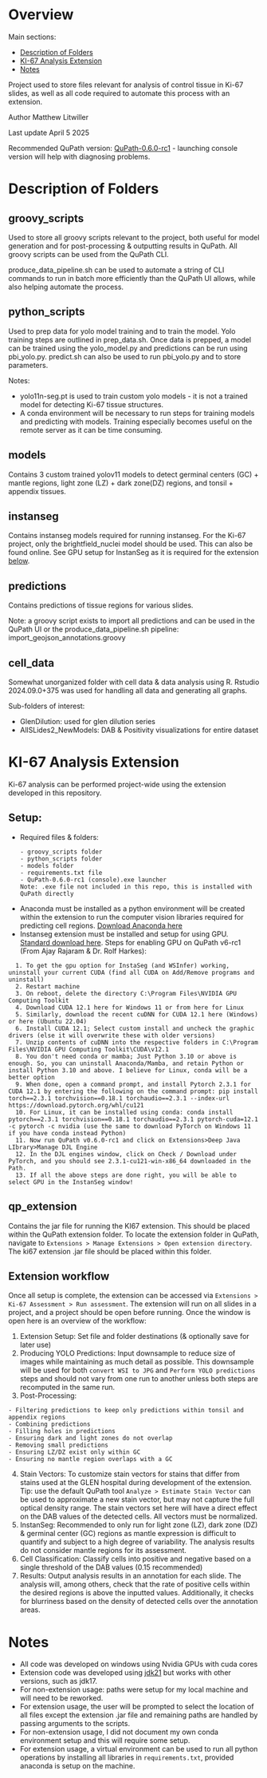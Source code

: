 # Overview

Main sections:
- [Description of Folders](#description-of-folders)
- [KI-67 Analysis Extension](#ki-67-analysis-extension)
- [Notes](#notes)

Project used to store files relevant for analysis of control tissue in Ki-67 slides, as well as all code required to automate this process with an extension.

Author Matthew Litwiller

Last update April 5 2025

Recommended QuPath version: [QuPath-0.6.0-rc1](https://github.com/qupath/qupath/releases/tag/v0.6.0-rc1) - launching console version will help with diagnosing problems. 

# Description of Folders

## groovy_scripts
Used to store all groovy scripts relevant to the project, both useful for model generation and for post-processing & outputting results in QuPath. All groovy scripts can be used from the QuPath CLI. 

produce_data_pipeline.sh can be used to automate a string of CLI commands to run in batch more efficiently than the QuPath UI allows, while also helping automate the process. 

## python_scripts
Used to prep data for yolo model training and to train the model. Yolo training steps are outlined in prep_data.sh. Once data is prepped, a model can be trained using the yolo_model.py and predictions can be run using pbi_yolo.py. predict.sh can also be used to run pbi_yolo.py and to store parameters. 

Notes: 
- yolo11n-seg.pt is used to train custom yolo models - it is not a trained model for detecting Ki-67 tissue structures.
- A conda environment will be necessary to run steps for training models and predicting with models. Training especially becomes useful on the remote server as it can be time consuming.

## models
Contains 3 custom trained yolov11 models to detect germinal centers (GC) + mantle regions, light zone (LZ) + dark zone(DZ) regions, and tonsil + appendix tissues. 

## instanseg
Contains instanseg models required for running instanseg. For the Ki-67 project, only the brightfield_nuclei model should be used. This can also be found online. See GPU setup for InstanSeg as it is required for the extension [below](#setup).

## predictions
Contains predictions of tissue regions for various slides. 

Note: a groovy script exists to import all predictions and can be used in the QuPath UI or the produce_data_pipeline.sh pipeline: import_geojson_annotations.groovy

## cell_data
Somewhat unorganized folder with cell data & data analysis using R. Rstudio 2024.09.0+375 was used for handling all data and generating all graphs. 

Sub-folders of interest:
- GlenDilution: used for glen dilution series
- AllSLides2_NewModels: DAB & Positivity visualizations for entire dataset


# KI-67 Analysis Extension

Ki-67 analysis can be performed project-wide using the extension developed in this repository. 

## Setup:
- Required files & folders:
    ```
    - groovy_scripts folder
    - python_scripts folder
    - models folder
    - requirements.txt file
    - QuPath-0.6.0-rc1 (console).exe launcher
    Note: .exe file not included in this repo, this is installed with QuPath directly
    ```
- Anaconda must be installed as a python environment will be created within the extension to run the computer vision libraries required for predicting cell regions. [Download Anaconda here](https://www.anaconda.com/download)
- Instanseg extension must be installed and setup for using GPU. [Standard download here](https://github.com/instanseg/instanseg). Steps for enabling GPU on QuPath v6-rc1 (From Ajay Rajaram & Dr. Rolf Harkes):
```
  1. To get the gpu option for InstaSeg (and WSInfer) working, uninstall your current CUDA (find all CUDA on Add/Remove programs and uninstall)
  2. Restart machine
  3. On reboot, delete the directory C:\Program Files\NVIDIA GPU Computing Toolkit
  4. Download CUDA 12.1 here for Windows 11 or from here for Linux 
  5. Similarly, download the recent cuDNN for CUDA 12.1 here (Windows) or here (Ubuntu 22.04)
  6. Install CUDA 12.1; Select custom install and uncheck the graphic drivers (else it will overwrite these with older versions)
  7. Unzip contents of cuDNN into the respective folders in C:\Program Files\NVIDIA GPU Computing Toolkit\CUDA\v12.1
  8. You don't need conda or mamba; Just Python 3.10 or above is enough. So, you can uninstall Anaconda/Mamba, and retain Python or install Python 3.10 and above. I believe for Linux, conda will be a better option
  9. When done, open a command prompt, and install Pytorch 2.3.1 for CUDA 12.1 by entering the following on the command prompt: pip install torch==2.3.1 torchvision==0.18.1 torchaudio==2.3.1 --index-url https://download.pytorch.org/whl/cu121
  10. For Linux, it can be installed using conda: conda install pytorch==2.3.1 torchvision==0.18.1 torchaudio==2.3.1 pytorch-cuda=12.1 -c pytorch -c nvidia (use the same to download PyTorch on Windows 11 if you have conda instead Python)
  11. Now run QuPath v0.6.0-rc1 and click on Extensions>Deep Java LIbrary>Manage DJL Engine
  12. In the DJL engines window, click on Check / Download under PyTorch, and you should see 2.3.1-cu121-win-x86_64 downloaded in the Path.
  13. If all the above steps are done right, you will be able to select GPU in the InstanSeg window!
```

## qp_extension 
Contains the jar file for running the KI67 extension. This should be placed within the QuPath extension folder. To locate the extension folder in QuPath, navigate to ```Extensions > Manage Extensions > Open extension directory```.
The ki67 extension .jar file should be placed within this folder.

## Extension workflow
Once all setup is complete, the extension can be accessed via ```Extensions > Ki-67 Assessment > Run assessment```. The extension will run on all slides in a project, and a project should be open before running. Once the window is open here is an overview of the workflow:

1. Extension Setup: Set file and folder destinations (& optionally save for later use)
2. Producing YOLO Predictions: Input downsample to reduce size of images while maintaining as much detail as possible. This downsample will be used for both ```convert WSI to JPG``` and ```Perform YOLO predictions``` steps and should not vary from one run to another unless both steps are recomputed in the same run.
3. Post-Processing:
```
- Filtering predictions to keep only predictions within tonsil and appendix regions
- Combining predictions
- Filling holes in predictions
- Ensuring dark and light zones do not overlap
- Removing small predictions
- Ensuring LZ/DZ exist only within GC
- Ensuring no mantle region overlaps with a GC
```
4. Stain Vectors: To customize stain vectors for stains that differ from stains used at the GLEN hospital during development of the extension. Tip: use the default QuPath tool ```Analyze > Estimate Stain Vector``` can be used to approximate a new stain vector, but may not capture the full optical density range. The stain vectors set here will have a direct effect on the DAB values of the detected cells. All vectors must be normalized.
5. InstanSeg: Recommended to only run for light zone (LZ), dark zone (DZ) & germinal center (GC) regions as mantle expression is difficult to quantify and subject to a high degree of variability. The analysis results do not consider mantle regions for its assessment.
6. Cell Classification: Classify cells into positive and negative based on a single threshold of the DAB values (0.15 recommended)
7. Results: Output analysis results in an annotation for each slide. The analysis will, among others, check that the rate of positive cells within the desired regions is above the inputted values. Additionally, it checks for blurriness based on the density of detected cells over the annotation areas.

# Notes
- All code was developed on windows using Nvidia GPUs with cuda cores
- Extension code was developed using [jdk21](https://adoptium.net/) but works with other versions, such as jdk17. 
- For non-extension usage: paths were setup for my local machine and will need to be reworked.
- For extension usage, the user will be prompted to select the location of all files except the extension .jar file and remaining paths are handled by passing arguments to the scripts.
- For non-extension usage, I did not document my own conda environment setup and this will require some setup.
- For extension usage, a virtual environment can be used to run all python operations by installing all libraries in ```requirements.txt```, provided anaconda is setup on the machine. 
